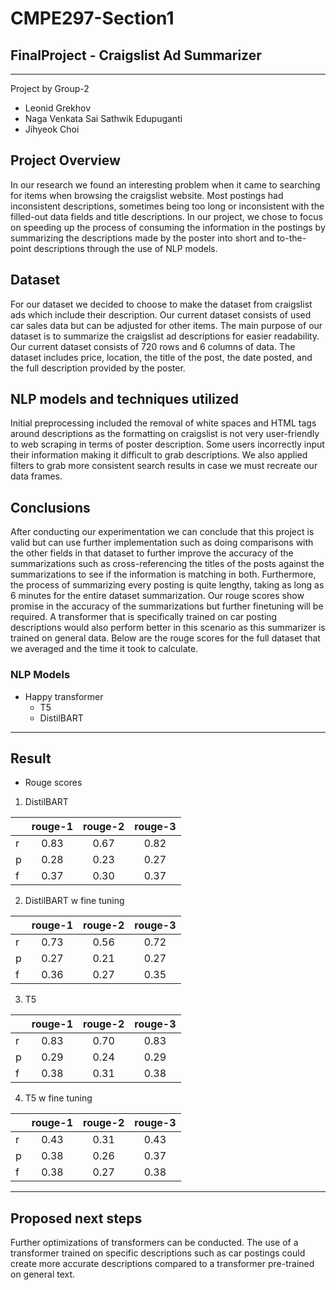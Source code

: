 # CMPE297-Section1
## FinalProject - Craigslist Ad Summarizer 

------------------------------------------------------------------------------

Project by Group-2
* Leonid Grekhov
* Naga Venkata Sai Sathwik Edupuganti
* Jihyeok Choi

## Project Overview
In our research we found an interesting problem when it came to searching for items when browsing the craigslist website. Most postings had inconsistent descriptions, sometimes being too long or inconsistent with the filled-out data fields and title descriptions. In our project, we chose to focus on speeding up the process of consuming the information in the postings by summarizing the descriptions made by the poster into short and to-the-point descriptions through the use of NLP models. 


## Dataset
For our dataset we decided to choose to make the dataset from craigslist ads which include their description. Our current dataset consists of used car sales data but can be adjusted for other items. The main purpose of our dataset is to summarize the craigslist ad descriptions for easier readability. Our current dataset consists of 720 rows and 6 columns of data. The dataset includes price, location, the title of the post, the date posted, and the full description provided by the poster.


## NLP models and techniques utilized
Initial preprocessing included the removal of white spaces and HTML tags around descriptions as the formatting on craigslist is not very user-friendly to web scraping in terms of poster description. Some users incorrectly input their information making it difficult to grab descriptions. We also applied filters to grab more consistent search results in case we must recreate our data frames. 


## Conclusions
After conducting our experimentation we can conclude that this project is valid but can use further implementation such as doing comparisons with the other fields in that dataset to further improve the accuracy of the summarizations such as cross-referencing the titles of the posts against the summarizations to see if the information is matching in both. Furthermore, the process of summarizing every posting is quite lengthy, taking as long as 6 minutes for the entire dataset summarization. Our rouge scores show promise in the accuracy of the summarizations but further finetuning will be required. A transformer that is specifically trained on car posting descriptions would also perform better in this scenario as this summarizer is trained on general data. Below are the rouge scores for the full dataset that we averaged and the time it took to calculate. 


### NLP Models
* Happy transformer
  * T5
  * DistilBART


------------------------------------------------------------------------------

## Result  
- Rouge scores
  
1. DistilBART  

||rouge-1|rouge-2|rouge-3|
|---|:---:|:---:|:---:|
|r|0.83|0.67|0.82|
|p|0.28|0.23|0.27|
|f|0.37|0.30|0.37|
  
2. DistilBART w fine tuning

||rouge-1|rouge-2|rouge-3|
|---|:---:|:---:|:---:|
|r|0.73|0.56|0.72|
|p|0.27|0.21|0.27|
|f|0.36|0.27|0.35|
  
3. T5  

||rouge-1|rouge-2|rouge-3|
|---|:---:|:---:|:---:|
|r|0.83|0.70|0.83|
|p|0.29|0.24|0.29|
|f|0.38|0.31|0.38|
  
4. T5 w fine tuning

||rouge-1|rouge-2|rouge-3|
|---|:---:|:---:|:---:|
|r|0.43|0.31|0.43|
|p|0.38|0.26|0.37|
|f|0.38|0.27|0.38|
  
------------------------------------------------------------------------

## Proposed next steps
Further optimizations of transformers can be conducted. The use of a transformer trained on specific descriptions such as car postings could create more accurate descriptions compared to a transformer pre-trained on general text. 

